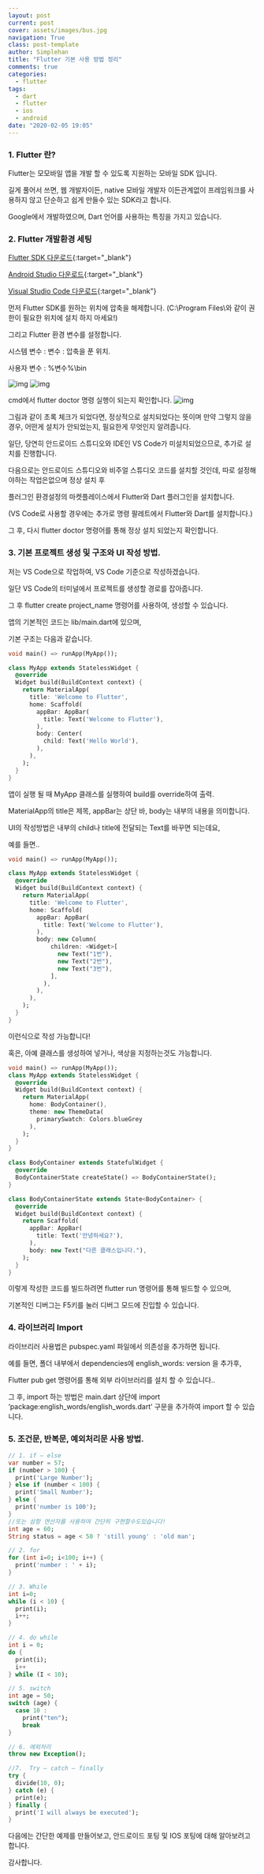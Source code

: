 ```yaml
---
layout: post
current: post
cover: assets/images/bus.jpg
navigation: True
class: post-template
author: Simplehan
title: "Flutter 기본 사용 방법 정리"
comments: true
categories:
  - flutter
tags:
  - dart
  - flutter
  - ios
  - android
date: "2020-02-05 19:05"
---
```


### 1. Flutter 란?

  Flutter는 모모바일 앱을 개발 할 수 있도록 지원하는 모바일 SDK 입니다.
  
  길게 풀어서 쓰면, 웹 개발자이든, native 모바일 개발자 이든관계없이 프레임워크를 사용하지 않고 단순하고 쉽게 만들수 있는 SDK라고 합니다.

  Google에서 개발하였으며, Dart 언어를 사용하는 특징을 가지고 있습니다.

### 2. Flutter 개발환경 세팅

  [Flutter SDK 다운로드](https://storage.googleapis.com/flutter_infra/releases/stable/windows/flutter_windows_v1.12.13+hotfix.7-stable.zip){:target="_blank"} 

  [Android Studio 다운로드](https://developer.android.com/studio){:target="_blank"} 

  [Visual Studio Code 다운로드](https://code.visualstudio.com/){:target="_blank"} 
  
  먼저 Flutter SDK를 원하는 위치에 압축을 해제합니다. (C:\Program Files\와 같이 권한이 필요한 위치에 설치 하지 마세요!)

  그리고 Flutter 환경 변수를 설정합니다.
  
  시스템 변수 : 변수 : 압축을 푼 위치.

  사용자 변수 : %변수%\bin

  ![img](\assets\built\images\flutter\1.png)
  ![img](\assets\built\images\flutter\2.png)

  cmd에서 flutter doctor 명령 실행이 되는지 확인합니다.
  ![img](\assets\built\images\flutter\3.png)

  그림과 같이 초록 체크가 되었다면, 정상적으로 설치되었다는 뜻이며
  만약 그렇지 않을경우, 어떤게 설치가 안되었는지, 필요한게 무엇인지 알려줍니다.

  일단, 당연히 안드로이드 스튜디오와 IDE인 VS Code가 미설치되었으므로, 추가로 설치를 진행합니다.

  다음으로는 안드로이드 스튜디오와 비주얼 스튜디오 코드를 설치할 것인데, 따로 설정해야하는 작업은없으며 정상 설치 후

  플러그인 환경설정의 마켓플레이스에서 Flutter와 Dart 플러그인을 설치합니다.
  
  (VS Code로 사용할 경우에는 추가로 명령 팔레트에서 Flutter와 Dart를 설치합니다.)

  그 후, 다시 flutter doctor 명령어를 통해 정상 설치 되었는지 확인합니다.

### 3. 기본 프로젝트 생성 및 구조와 UI 작성 방법.

  저는 VS Code으로 작업하여, VS Code 기준으로 작성하겠습니다.

  일단 VS Code의 터미널에서 프로젝트를 생성할 경로를 잡아줍니다.

  그 후 flutter create project_name 명령어를 사용하여, 생성할 수 있습니다.

  앱의 기본적인 코드는 lib/main.dart에 있으며,

  기본 구조는 다음과 같습니다.

  ```dart
  void main() => runApp(MyApp());

  class MyApp extends StatelessWidget {
    @override
    Widget build(BuildContext context) {
      return MaterialApp(
        title: 'Welcome to Flutter',
        home: Scaffold(
          appBar: AppBar(
            title: Text('Welcome to Flutter'),
          ),
          body: Center(
            child: Text('Hello World'),
          ),
        ),
      );
    }
  }
  ```
  앱이 실행 될 때 MyApp 클래스를 실행하여 build를 override하여 출력.

  MaterialApp의 title은 제목, appBar는 상단 바, body는 내부의 내용을 의미합니다.

  UI의 작성방법은 내부의 child나 title에 전달되는 Text를 바꾸면 되는데요,

  예를 들면..

  ```dart
  void main() => runApp(MyApp());

  class MyApp extends StatelessWidget {
    @override
    Widget build(BuildContext context) {
      return MaterialApp(
        title: 'Welcome to Flutter',
        home: Scaffold(
          appBar: AppBar(
            title: Text('Welcome to Flutter'),
          ),
          body: new Column(
              children: <Widget>[
                new Text("1번"),
                new Text("2번"),
                new Text("3번"),
              ],
            ),
          ),
        ),
      );
    }
  }
  ```

  이런식으로 작성 가능합니다! 
  
  혹은, 아예 클래스를 생성하여 넣거나, 색상을 지정하는것도 가능합니다.

  ```dart
  void main() => runApp(MyApp());
  class MyApp extends StatelessWidget {
    @override
    Widget build(BuildContext context) {
      return MaterialApp(
        home: BodyContainer(),
        theme: new ThemeData(
          primarySwatch: Colors.blueGrey
        ),
      );
    }
  }

  class BodyContainer extends StatefulWidget {
    @override
    BodyContainerState createState() => BodyContainerState();
  }

  class BodyContainerState extends State<BodyContainer> {
    @override
    Widget build(BuildContext context) {
      return Scaffold(
        appBar: AppBar(
          title: Text('안녕하세요?'),
        ),
        body: new Text("다른 클래스입니다."),
      );
    }
  }
  ```

  이렇게 작성한 코드를 빌드하려면 flutter run 명령어를 통해 빌드할 수 있으며,

  기본적인 디버그는 F5키를 눌러 디버그 모드에 진입할 수 있습니다.

### 4. 라이브러리 Import

  라이브리러 사용법은 pubspec.yaml 파일에서 의존성을 추가하면 됩니다.
  
  예를 들면, 폴더 내부에서 dependencies에 english_words: version 을 추가후,
  
  Flutter pub get 명령어를 통해 외부 라이브러리를 설치 할 수 있습니다..

  그 후, import 하는 방법은 main.dart 상단에 import ‘package:english_words/english_words.dart’ 구문을 추가하여 import 할 수 있습니다.

### 5. 조건문, 반복문, 예외처리문 사용 방법.

  ```dart
  // 1.	if – else 
  var number = 57;
  if (number > 100) {
    print('Large Number');
  } else if (number < 100) {
    print('Small Number');
  } else {
    print('number is 100');
  }
  //또는 삼항 연산자를 사용하여 간단히 구현할수도있습니다!
  int age = 60;
  String status = age < 50 ? 'still young' : 'old man';

  // 2.	for 
  for (int i=0; i<100; i++) {
    print('number : ' + i);
  }

  // 3.	While
  int i=0;
  while (i < 10) {
    print(i);
    i++;
  }

  // 4.	do while
  int i = 0;
  do {
    print(i);
    i++
  } while (I < 10);

  // 5.	switch
  int age = 50;
  switch (age) {
    case 10 :
      print("ten");
      break
  }

  // 6.	에외처리
  throw new Exception();

  //7.	Try – catch – finally  
  try {
    divide(10, 0);
  } catch (e) {
    print(e);
  } finally {
    print('I will always be executed');
  }
  ```

  다음에는 간단한 예제를 만들어보고, 안드로이드 포팅 및 IOS 포팅에 대해 알아보려고 합니다.

  감사합니다.